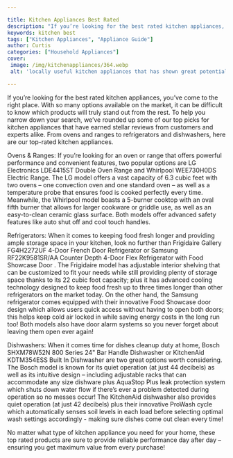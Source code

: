 ```yaml
---

title: Kitchen Appliances Best Rated
description: "If you’re looking for the best rated kitchen appliances, you’ve come to the right place. With so many options available on the mar...see more"
keywords: kitchen best
tags: ["Kitchen Appliances", "Appliance Guide"]
author: Curtis
categories: ["Household Appliances"]
cover: 
 image: /img/kitchenappliances/364.webp
 alt: 'locally useful kitchen appliances that has shown great potential '

---
```


If you’re looking for the best rated kitchen appliances, you’ve come to the right place. With so many options available on the market, it can be difficult to know which products will truly stand out from the rest. To help you narrow down your search, we’ve rounded up some of our top picks for kitchen appliances that have earned stellar reviews from customers and experts alike. From ovens and ranges to refrigerators and dishwashers, here are our top-rated kitchen appliances.

Ovens & Ranges: If you’re looking for an oven or range that offers powerful performance and convenient features, two popular options are LG Electronics LDE4415ST Double Oven Range and Whirlpool WEE730H0DS Electric Range. The LG model offers a vast capacity of 6.3 cubic feet with two ovens – one convection oven and one standard oven – as well as a temperature probe that ensures food is cooked perfectly every time. Meanwhile, the Whirlpool model boasts a 5-burner cooktop with an oval fifth burner that allows for larger cookware or griddle use, as well as an easy-to-clean ceramic glass surface. Both models offer advanced safety features like auto shut off and cool touch handles.

Refrigerators: When it comes to keeping food fresh longer and providing ample storage space in your kitchen, look no further than Frigidaire Gallery FG4H2272UF 4-Door French Door Refrigerator or Samsung RF22K9581SR/AA Counter Depth 4-Door Flex Refrigerator with Food Showcase Door . The Frigidaire model has adjustable interior shelving that can be customized to fit your needs while still providing plenty of storage space thanks to its 22 cubic foot capacity; plus it has advanced cooling technology designed to keep food fresh up to three times longer than other refrigerators on the market today. On the other hand, the Samsung refrigerator comes equipped with their innovative Food Showcase door design which allows users quick access without having to open both doors; this helps keep cold air locked in while saving energy costs in the long run too! Both models also have door alarm systems so you never forget about leaving them open ever again! 

Dishwashers: When it comes time for dishes cleanup duty at home, Bosch SHXM78W52N 800 Series 24" Bar Handle Dishwasher or KitchenAid KDTM354ESS Built In Dishwasher are two great options worth considering. The Bosch model is known for its quiet operation (at just 44 decibels) as well as its intuitive design – including adjustable racks that can accommodate any size dishware plus AquaStop Plus leak protection system which shuts down water flow if there’s ever a problem detected during operation so no messes occur! The KitchenAid dishwasher also provides quiet operation (at just 42 decibels) plus their innovative ProWash cycle which automatically senses soil levels in each load before selecting optimal wash settings accordingly - making sure dishes come out clean every time! 

No matter what type of kitchen appliance you need for your home, these top rated products are sure to provide reliable performance day after day – ensuring you get maximum value from every purchase!
